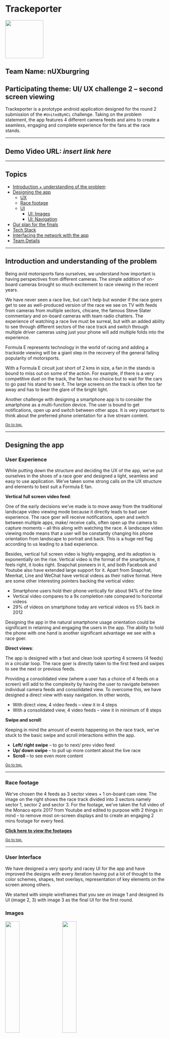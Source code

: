 # Trackeporter

<img src="assets/Logo.jpeg" width="120px">

## Team Name: nUXburgring

## Participating theme: UI/ UX challenge 2 – second screen viewing


Trackeporter is a prototype android application designed for the round 2 submission of the `#UnitedByHCL` challenge. Taking on the problem statement, the app features 4 different camera feeds and aims to create a seamless, engaging and complete experience for the fans at the race stands. 

---

## Demo Video URL: *insert link here*

---

## Topics

- [Introduction + understanding of the problem](#introduction-and-understanding-of-the-problem)
- [Designing the app](#designing-the-app)
    - [UX](#user-experience)
    - [Race footage](#race-footage)
    - [UI](#user-interface)
        - [UI: Images](#images)
        - [UI: Navigation](#navigations)
- [Our plan for the finals](#our-plan-for-the-finals)
- [Tech Stack](#tech-stack)
- [Interfacing the network with the app](#interfacing-the-network-with-the-app)
- [Team Details](#team)

---

## Introduction and understanding of the problem

Being avid motorsports fans ourselves, we understand how important is having perspectives from different cameras. The simple addition of on-board cameras brought so much excitement to race viewing in the recent years.

We have never seen a race live, but can't help but wonder if the race goers get to see as well-produced version of the race we see on TV with feeds from cameras from multiple sectors, chicane, the famous Steve Slater commentary and on-board cameras with team radio chatters. The experience of watching a race live must be surreal, but with an added ability to see through different sectors of the race track and switch through multiple driver cameras using just your phone will add multiple folds into the experience.

Formula E represents technology in the world of racing and adding a trackside viewing will be a giant step in the recovery of the general falling popularity of motorsports.

With a Formula E circuit just short of 2 kms in size, a fan in the stands is bound to miss out on some of the action. For example, if there is a very competitive duel on the track, the fan has no choice but to wait for the cars to go past his stand to see it. The large screens on the track is often too far away and has to bear the glare of the bright light.

Another challenge with designing a smartphone app is to consider the smartphone as a multi-function device. The user is bound to get notifications, open up and switch between other apps. It is very important to think about the preferred phone orientation for a live stream content.

<small>[Go to top.](#topics)</small>

---

## Designing the app

### User Experience

While putting down the structure and deciding the UX of the app, we’ve put ourselves in the shoes of a race goer and designed a light, seamless and easy to use application. We’ve taken some strong calls on the UX structure and elements to best suit a Formula E fan.

**Vertical full screen video feed**:

One of the early decisions we’ve made is to move away from the traditional landscape video viewing mode because it directly leads to bad user experience. The race goer will receive notifications, open and switch between multiple apps, make/ receive calls, often open up the camera to capture moments – all this along with watching the race. A landscape video viewing mode means that a user will be constantly changing his phone orientation from landscape to portrait and back. This is a huge red flag according to us leading to a bad experience. 

Besides, vertical full screen video is highly engaging, and its adoption is exponentially on the rise. Vertical video is the format of the smartphone, it feels right, it looks right. Snapchat pioneers in it, and both Facebook and Youtube also have extended large support for it. Apart from Snapchat, Meerkat, Line and WeChat have vertical videos as their native format. Here are some other interesting pointers backing the vertical video:

- Smartphone users hold their phone vertically for about 94% of the time
- Vertical video compares to a 9x completion rate compared to horizontal videos 
- 29% of videos on smartphone today are vertical videos vs 5% back in 2012

Designing the app in the natural smartphone usage orientation could be significant in retaining and engaging the users in the app. The ability to hold the phone with one hand is another significant advantage we see with a race goer. 

**Direct views**:

The app is designed with a fast and clean look sporting 4 screens (4 feeds) in a circular loop. The race goer is directly taken to the first feed and swipes to see the next or previous feeds.

Providing a consolidated view (where a user has a choice of 4 feeds on a screen) will add to the complexity by having the user to navigate between individual camera feeds and consolidated view. To overcome this, we have designed a direct view with easy navigation. In other words,

- With direct view, 4 video feeds – view it in 4 steps
- With a consolidated view, 4 video feeds – view it in minimum of 8 steps

**Swipe and scroll**:

Keeping in mind the amount of events happening on the race track, we’ve stuck to the basic swipe and scroll interactions within the app.

- **Left/ right swipe** – to go to next/ prev video feed
- **Up/ down swipe** – to pull up more content about the live race
- **Scroll** – to see even more content

<small>[Go to top.](#topics)</small>

---

### Race footage

We’ve chosen the 4 feeds as 3 sector views + 1 on-board cam view. The image on the right shows the race track divided into 3 sectors namely sector 1, sector 2 and sector 3. For the footage, we’ve taken the full video of the Monaco eprix 2017 from Youtube and edited to purpose with 2 things in mind – to remove most on-screen displays and to create an engaging 2 mins footage for every feed. 

[**Click here to view the footages**](https://drive.google.com/drive/folders/0B2o0eni3ZjlROVFTWU1CZngxTFk)

<small>[Go to top.](#topics)</small>

---


### User Interface

We have designed a very sporty and racey UI for the app and have improved the designs with every iteration having put a lot of thought to the color schemes, shapes, text overlays, representation of key elements on the screen among others. 

We started with simple wireframes that you see on image 1 and designed its UI (image 2, 3) with image 3 as the final UI for the first round.

### Images

<img src="assets/Image 1.png" width="30%" style="margin-right: 25px;" /> <img src="assets/Image 2.png" width="30%" style="margin-right: 25px;" /> <img src="assets/Image 3.jpg" width="30%" style="margin-right: 25px;" />


**Note**: On getting selected for the second round, we have rethought our design completely to up the ante. Image 4 is the new design mock-up and image 5 represents first version of the UI and the final screens represented by [images 6 to 11](#images-6-to-11).


<img src="assets/Image 4.jpeg" width="50%" style="margin-right: 25px;" /> <img src="assets/Image 5.jpeg" width="30%" style="margin-right: 25px;" />
                   

**Note**: Final screens below

#### Images 6 to 8

*(From left to right)*

<img src="assets/Image 6.png" width="30%" style="margin-right: 25px;" /> <img src="assets/Image 7.png" width="30%" style="margin-right: 25px;" /> <img src="assets/Image 8.png" width="30%" style="margin-right: 25px;" />

#### Images 9 to 11

*(From left to right)*

<img src="assets/Image 9.png" width="30%" style="margin-right: 25px;" /> <img src="assets/Image 10.png" width="30%" style="margin-right: 25px;" /> <img src="assets/Image 11.png" width="30%" style="margin-right: 25px;" />


#### Elements on the screens:

Most of the elements used in the designs are self-explanatory and easy to comprehend to any formula E fan. The only different notation we have used is to represent battery percentage in a visually appealing manner.

<img src="assets/Car icon.png" style="margin-right: 25px;" /> <img src="assets/battery icon.png" style="margin-right: 25px;" />

Both these icons denote battery % left in the car. A driver has to change 2 cars during the race and hence we’ve used the two cars to denote the same in the detailed view.

**Image 6**

The default screen. The app opens up with sector 1 view with the race line-up.  Similar screens for sector 2 and sector 3 with different camera feeds. The leader board on the bottom auto-rotates to show the next 3 drivers every few seconds.

**Image 7**

Swipe up on the sector view to see the complete leader board. Within the half screen layover area with content, scroll up or down to check the complete list.


**Image 8**

Fastest lap details. Fades out within a few seconds


**Image 9**

On-board camera feed of the chosen driver.


**Image 10**

Swipe up the onboard view to view more details about the particular driver. The sec 1, sec 2, and sec 3 columns represent the sector on sector time gain/ lost between the current driver and ones adjacent to him.


**Image 11**

Click on the ‘Select driver’ on onboard detail view to view the driver’s onboard cam feed. Within the half screen layover area with content, scroll up or down to check the complete list.

<small>[Go to top.](#topics)</small>

 
### Navigations:

Keeping in mind the user’s involvement in the race and multiple uses of the smartphone, we’ve designed simple navigation gestures throughout the app. All the interactions in the app are illustrated here.


<img src="assets/swich.gif" style="margin-right: 25px;" /> <img src="assets/sector.gif" style="margin-right: 25px;" /> <img src="assets/onswich.gif" style="margin-right: 25px;" />

**Comments**

*Left*: Navigating between multiple sector/ on-board cam views.

*Center*: Swipe up the sector screens to see the full leader board

*Right*: Swipe up the on-board screen to see more details about the driver and change the on-board feed to another driver. Note that for this prototype submission we have not implemented the change driver module. 

<img src="assets/leader.gif" style="margin-right: 25px;" />  <img src="assets/fan.gif" style="margin-right: 25px;" /> 

**Comments**

*Left*: The position switch animation on the leader board screen. Note that for this prototype submission we have not implemented the leader board animation module.

*Right*: The fan boost icon animates on the screen when a driver activates it. Note that for this prototype submission we have not implemented the fan boost module.

![teamradio](assets/teamradio.gif)

**Comments**

The profile picture of the driver animates on the on-board cam screen when there’s communication over team radio. On clicking the profile picture, a user can listen to the radio. Note that for this prototype submission we have not implemented the team radio module due to unavailability of separate team radio feeds.

<small>[Go to top.](#topics)</small>

---

## Our plan for the finals

For the scope of the prototype app, we have designed and developed the above mentioned screens/ features in the span of the 2 weeks provided. But as we’ve been so invested into the problem statement, we have come up with a bunch of things we plan to implement for the finals, if we selected for it.

Collection centre: A race is filled with amazing and exciting moments which no one wants to miss. We plan to build a collection centre where we’ll store all the important events for anyone to come back and view. A user can share these moments on their social media when they switch from the connected LAN to their private networks

Capture image/ video from within the app: The app doubles as a camera app as the feed is most probably similar to the pictures/ videos a user takes. The clips are saved to gallery. So now the user can take pictures of even the sector where he is not sitting

Video controls: Give the user an ability to rewind specific amount of time and continue watching the feed among other controls

Give more content: Add race info, starting grid, chequered flag animation, race theme based UI among others

Suggestive viewing: Based on what everybody else in the race is watching, we’ll suggest use to switch to any particular screen

Fan Boost: Cast your fan boost vote right in the app

Implement driver cam switch, team radio, leader board animation

<small>[Go to top.](#topics)</small>

---

## Tech Stack

<small>[Go to top.](#topics)</small>

---

## Interfacing the network with the app

The feeds will be stored into a central venue controller system which interacts with the mobile app on the user’s smartphone using LAN through video feed requests. The event venue controller system can then provide the multiple video feeds from the variety of locations to the requesting mobile devices. To assist the systems, the video will route through the multiple video CDNs placed around the circuit for load balancing. In the background, we’ll use multi-cast routing technique to support a triple play service like in the IPTV protocol which separates video, content and voice traffic and transmit with weight based logic. Dedicated WLANs will be used for each of them. Multicast is a well-established bandwidth conserving technology. These finally connect to the access points through wireless controllers. The users connect to the multiple access points available to them to enjoy the parallel streaming of the live race. 

We will implement APIs from three categories:

- MediaStream - allows the client (e.g., the web browser) to access the stream
- RTCPeerConnection - enable audio or video data transfer with bandwidth management
- RTCDataChannel - enables peer-to-peer communication for any generic data

Note: For the scope of this prototype, we have not implemented the network and supporting integrations. For the finals, we can implement a proof of concept.

<small>[Go to top.](#topics)</small>

---

## Team

We are three friends who studied together in college and worked on multiple projects before this hackathon bringing a variety of skills and experience to the table. We’ve participated in competitions and hackathons before as a team and won accolades as well. Listing down the summary of each team member.

**Subramanian Ramvijji**

Having picked up experience working with InMobi and Mu Sigma, Subramanian has always embraced his hacker spirit and built multiple tech projects both in college and post that too. He specialises in data analytics these days, but brings in solid ideation and problem solving skills, product development, front end development and a good design understanding as well.

- Winner, Sequoia Hack 2014
- World Finalist, University Mobile Challenge 2014, GSMA Mobile World Congress
- Winner, Snyxius App Idea Challenge
- Runner-up, ITU Young Innovators Refugee Challenge


**Prashanth Reddy**

Prashanth is the founder of StudyOwl & Developer Weekend, a sprawling community of tech influencers teaching children to code. He brings a strong tech background with him having developed over 4 Android and 7+ web apps over the last 4 years. He specialises in full stack and mobile development.

- Winner, Sequoia Hack 2014 
- World Finalist, University Mobile Challenge 2014, GSMA Mobile World Congress
- Winner, Snyxius App Idea Challenge
- Intuit – Txtweb developer of the year, 2014


**Sudhanshu Passi**

Keeping his tools diverse, Sudhanshu has always focused on making things easily consumable and intuitive. Coming from a computer science background and keeping an interest in visual design helps him get the best of both worlds. These days you can find him making deep learning systems for Cowrks, but for this hackathon is working as a designer.

<small>[Go to top.](#topics)</small>

